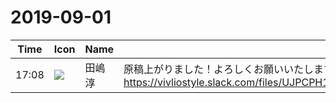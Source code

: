 # 2019-09-01

|Time|Icon|Name|Message|
|---|---|---|---|
|17:08|![](https://secure.gravatar.com/avatar/698cc14290c3976fdd9f0a23494b87c1.jpg?s=72&d=https%3A%2F%2Fa.slack-edge.com%2Fdf10d%2Fimg%2Favatars%2Fava_0012-72.png)|田嶋　淳|原稿上がりました！よろしくお願いいたします。<br>https://vivliostyle.slack.com/files/UJPCPH1UL/FMQS8LBFT/epub__________________vivliostyle______pdf_______________.zip|

